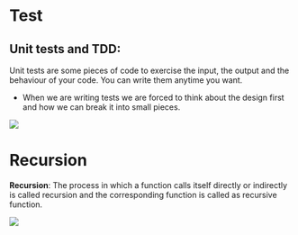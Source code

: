 # Test

## Unit tests and TDD:
Unit tests are some pieces of code to exercise the input, the output and the behaviour of your code. You can write them anytime you want.
 - When we are writing tests we are forced to think about the design first and how we can break it into small pieces.

![](https://miro.medium.com/max/700/1*dTd_0x8gdefpRt9tUtekPQ.png)


# Recursion

**Recursion**: The process in which a function calls itself directly or indirectly is called recursion and the corresponding function is called as recursive function.

![](https://cdn.programiz.com/sites/tutorial2program/files/how-recursion-works-c_0.jpg)